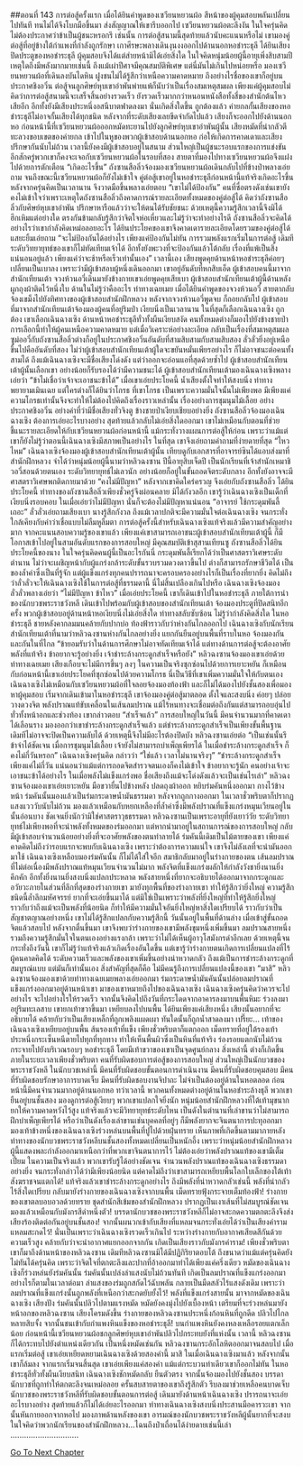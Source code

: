 ##ตอนที่ 143 การต่อสู้ครั้งแรก
เมื่อได้ยินคำพูดของเซวียนหยวนผ้อ สีหน้าของผู้คุมสอบพลันเปลี่ยนไปทันที ทนไม่ได้จึงโบกมือขึ้นมา ส่งสัญญาณให้เขารีบออกไป เซวียนหยวนผ้อตะลึงงัน ในใจครุ่นคิดไม่ต้องประกาศว่าข้าเป็นผู้ชนะหรอกรึ เช่นนั้น การต่อสู้สนามนี้สุดท้ายแล้วนับคะแนนหรือไม่ เขามองคู่ต่อสู้ที่อยู่ข้างใต้กำแพงที่กำลังถูกรักษา เกาศีรษะพลางเดินงุนงงออกไปด้านนอกหอชำระธุลี
ได้ยินเสียงปิดประตูของหอชำระธุลี ผู้คุมสอบจึงได้แต่ส่ายหน้ามิได้เอ่ยสิ่งใด ในใจคิดหนุ่มน้อยผู้นี้อายุเพิ่งสิบสามปี เหตุใดถึงมีพลังมากมายเช่นนี้ ถึงแม้เผ่าปีศาจมีคุณสมบัติพิเศษ แต่นี่มันไม่เกินไปหน่อยหรือ
มองเซวียนหยวนผ้อที่เดินลงบันไดหิน ฝูงชนไม่ได้รู้สึกว่าเหนือความคาดหมาย ถึงอย่างไรชื่อของเขาก็อยู่บนประกาศชิงอวิ๋น ต่อสู้จนลูกศิษย์หุบเขาอำพันพ่ายแพ้ก็นับว่าเป็นเรื่องสมเหตุสมผล เพียงแค่ผู้คุมสอบไม่คิดว่าการต่อสู้สนามนี้จะเสร็จสิ้นอย่างรวดเร็ว ยังรวดเร็วมากกว่าหนอนหนังสือทั้งสี่ของสำนักต้นไหวเสียอีก อีกทั้งยังมีเสียงประหนึ่งอสนีบาตฟาดลงมา นั่นเกิดสิ่งใดขึ้น
ถูกต้องแล้ว ค่ายกลกั้นเสียงของหอชำระธุลีไม่อาจกั้นเสียงได้ทุกชนิด หลังจากที่ระดับเสียงเลยขีดจำกัดไปแล้ว เสียงก็จะออกไปยังด้านนอกหอ ก่อนหน้านี้ที่เซวียนหยวนผ้อออกหมัดทะยานไปยังลูกศิษย์หุบเขาอำพันผู้นั้น เสียงหมัดที่น่ากลัวตีทะลวงขอบเขตของค่ายกล เข้าไปในหูของพวกผู้เข้าสอบด้านนอกหอ ก่อให้เกิดการคาดเดาและเสียงปรึกษากันนับไม่ถ้วน เวลานี้ยังคงมีผู้เข้าสอบอยู่ในสนาม ส่วนใหญ่เป็นผู้ชนะรอบแรกของการแข่งขัน อีกสักครู่พวกเขาก็คงจะเจอกับเซวียนหยวนผ้อในรอบที่สอง สายตาที่มองไปทางเซวียนหยวนผ้อจึงแฝงไปด้วยการตักเตือน
“เกิดอะไรขึ้น” ถังซานสือลิ่วจ้องมองเซวียนหยวนผ้อเดินกลับไปที่ข้างป่าพลางเอ่ยถาม
จนถึงขณะนี้เซวียนหยวนผ้อก็ยังไม่เข้าใจ คู่ต่อสู้เขาอยู่ในหอชำระธุลีก่อนหน้านี้แท้จริงเกิดอะไรขึ้น หลังจากครุ่นคิดเป็นเวลานาน จึงวาดมือขึ้นพลางเอ่ยตอบ “เขาไม่ได้ป้องกัน”
คนที่ซื่อตรงดังเช่นเขายังคงไม่เข้าใจว่าเพราะเหตุใดถังซานสือลิ่วถึงคาดการณ์รายละเอียดทั้งหมดของคู่ต่อสู้ได้ คิดว่าถังซานสือลิ่วกับศิษย์หุบเขาอำพัน ปรึกษาหารือแล้วว่าจะให้ตนได้รับชัยชนะ ด้วยเหตุนี้ความรู้สึกเวลานี้จึงมิได้ฮึกเหิมแต่อย่างใด ตรงกันข้ามกลับรู้สึกว่าจิตใจห่อเหี่ยวและไม่รู้ว่าจะทำอย่างไรดี
ถังซานสือลิ่วจะคิดได้อย่างไรว่าเขากำลังคิดเหม่อลอยอะไร ได้ยินประโยคของเขาจึงคาดเดารายละเอียดโดยรวมของคู่ต่อสู้ได้ แสยะยิ้มเอ่ยถาม “จะไม่ป้องกันได้อย่างไร เพียงแค่ป้องกันไม่ทัน การรวมพลังแรกเริ่มในการต่อสู้ เดิมทีระดับวิทยายุทธ์ของเขาก็ไม่ทัดเทียมเจ้าได้ อีกทั้งยังพะวงที่จะป้องกันแล้วโต้กลับ เรื่องที่แพ้เป็นสิ่งแน่นอนอยู่แล้ว เพียงแค่ว่าจะช้าหรือเร็วเท่านั้นเอง”
เวลานี้เอง เสียงพูดคุยด้านหน้าหอชำระธุลีค่อยๆ เปลี่ยนเป็นเบาลง เพราะว่ามีผู้เข้าสอบผู้หนึ่งเดินออกมา เขาอยู่อันดับที่หกสิบเอ็ด
ผู้เข้าสอบคนนี้มาจากสำนักเทียนเต้า จวงห้วนอวี่เดินมายังข้างกายเขาเอ่ยพูดคุยเสียเบา ผู้เข้าสอบสำนักเทียนเต้าผู้นี้ด้านหลังผูกถุงผ้าติดไว้หนึ่งใบ ด้านในไม่รู้ว่าคืออะไร ท่าทางเฉยเมย เมื่อได้ยินคำพูดของจวงห้วนอวี่ สายตากลับจ้องเขม็งไปยังทิศทางของผู้เข้าสอบสำนักฝึกหลวง
หลังจากจวงห้วนอวี่พูดจบ ก็ถอยกลับไป
ผู้เข้าสอบที่มาจากสำนักเทียนเต้าจ้องมองผู้คนที่อยู่ริมป่า เงียบนิ่งเป็นเวลานาน ในที่สุดก็เลือกเฉินฉางเซิง
ถูกต้อง เขาเลือกเฉินฉางเซิง
ด้านหน้าหอชำระธุลีทั่วทั้งผืนเงียบสงัด คนทั้งหมดต่างก็มองไปยังข้างชายป่า
การเลือกนี้ทำให้ผู้คนเหนือความคาดหมาย แต่เมื่อวิเคราะห์อย่างละเอียด กลับเป็นเรื่องที่สมเหตุสมผล
ซูม่ออวี๋กับถังซานสือลิ่วต่างก็อยู่ในประกาศชิงอวิ๋นอันดับที่สามสิบสามกับสามสิบสอง ลั่วลั่วยิ่งอยู่เหนือขึ้นไปคืออันดับที่สอง ไม่ว่าผู้เข้าสอบสำนักเทียนเต้าผู้ใดจะขยันหมั่นเพียรอย่างไร ก็ไม่อาจชนะต่อคนทั้งสามได้ ถึงแม้เฉินฉางเซิงจะมีชื่อเสียงโด่งดัง แต่ว่าออกจะอ่อนแอที่สุดด้วยซ้ำไป ผู้เข้าสอบสำนักเทียนเต้าผู้นั้นเลือกเขา อย่างน้อยก็รับรองได้ว่ามีความชนะได้
ผู้เข้าสอบสำนักเทียนเต้ามองเฉินฉางเซิงพลางเอ่ยว่า “ข้าไม่เชื่อว่าเจ้าจะเอาชนะข้าได้”
เมื่อเขาเอ่ยประโยคนี้ น้ำเสียงตั้งใจทำให้สงบนิ่ง ท่าทางพยายามเมินเฉย แต่ใครต่างก็ได้ยินว่าโกรธ ที่เขาโกรธ เป็นเพราะความมั่นใจนั้นไม่เพียงพอ มีเพียงแค่ความโกรธเท่านั้นจึงจะทำให้ไม่ต้องไปคิดถึงเรื่องราวเหล่านั้น เรื่องอย่างการชุมนุมไม้เลื้อย อย่างประกาศชิงอวิ๋น อย่างคำที่ว่ามีชื่อเสียงทั่วจิงตู
ข้างชายป่าเงียบเชียบอย่างยิ่ง
ถังซานสือลิ่วจ้องมองเฉินฉางเซิง ต้องการเอ่ยอะไรบางอย่าง สุดท้ายแล้วกลับไม่เอ่ยสิ่งใดออกมา เขาไม่เหมือนกับตอนที่ช่วยชี้แนะรายละเอียดให้กับเซวียนหยวนผ้อก่อนหน้านี้ แม้กระทั่งวางแผนการต่อสู้ให้ก่อน เพราะว่าแม้แต่เขาก็ยังไม่รู้ว่าตอนนี้เฉินฉางเซิงมีสภาพเป็นอย่างไร
ในที่สุด เขาจึงเอ่ยถามคำถามที่ง่ายดายที่สุด “ไหวไหม”
เฉินฉางเซิงจ้องมองผู้เข้าสอบสำนักเทียนเต้าผู้นั้น เทียบดูกับเอกสารที่อาจารย์ซินได้แอบส่งมาที่สำนักฝึกหลวง จำได้ว่าหนุ่มน้อยผู้นี้นามว่าหลิวฉงซาน ปีนี้อายุสิบเจ็ดปี เป็นนักเรียนที่เจ้าสำนักเหมาชิวอวี่สอนด้วยตนเอง ระดับวิทยายุทธ์ไม่เลวนัก อย่างน้อยก็อยู่ในขั้นถอดจิตระดับกลาง อีกทั้งยังอาจจะมีศาสตราวิเศษพกติดกายมาด้วย
“คงไม่มีปัญหา” หลังจากเขาคิดใคร่ครวญ จึงเอ่ยกับถังซานสือลิ่ว
ได้ยินประโยคนี้ ท่าทางของถังซานสือลิ่วเพียงชั่วครู่จึงผ่อนคลาย มิได้กังวลอีก เขารู้ว่าเฉินฉางเซิงเป็นเด็กที่เงียบนิ่งรอบคอบ ในเมื่อเอ่ยว่าไม่มีปัญหา นั่นก็จะต้องไม่มีปัญหาแน่นอน
“อาจารย์ ใช้กระดุมพันลี้เถอะ” ลั่วลั่วเอ่ยถามเสียงเบา
นางรู้สึกกังวล ถึงแม้เวลาปกติจะมีความมั่นใจต่อเฉินฉางเซิง จนกระทั่งใกล้เคียงกับคำว่าเชื่อแบบไม่ลืมหูลืมตา การต่อสู้ครั้งนี้สำหรับเฉินฉางเซิงแท้จริงแล้วมีความสำคัญอย่างมาก จากคะแนนสอบความรู้ของเขาแล้ว เพียงแค่เขาสามารถเอาชนะผู้เข้าสอบสำนักเทียนเต้าผู้นี้ ก็มีโอกาสเข้าไปอยู่ในสามอันดับแรกของการสอบใหญ่ มีคุณสมบัติเข้าสุสานเทียนซู
ถังซานสือลิ่วได้ยินประโยคนี้ของนาง ในใจครุ่นคิดคนผู้นี้เป็นอะไรกันนี่
กระดุมพันลี้เรียกได้ว่าเป็นศาสตราวิเศษระดับตำนาน ไม่ว่าจะเผชิญหน้ากับผู้แกร่งกล้าระดับขั้นรวบรวมดวงดาวขึ้นไป ต่างก็สามารถรักษาชีวิตได้ เป็นของล้ำค่าซึ่งเป็นที่รู้จัก แต่ผู้แข็งแกร่งทุกคนปรารถนาจะครอบครองอย่างไรก็เป็นเรื่องที่ยากยิ่ง คิดไม่ถึงว่าลั่วลั่วจะให้เฉินฉางเซิงใช้ในการต่อสู้ที่ธรรมดานี้ นี่ไม่สิ้นเปลืองเกินไปหรือ
เฉินฉางเซิงจ้องมองลั่วลั่วพลางเอ่ยว่า “ไม่มีปัญหา ข้าไหว”
เมื่อเอ่ยประโยคนี้ เขาก็เดินเข้าไปในหอชำระธุลี ภายใต้การนำของนักบวชพระราชวังหลี เดินเข้าไปพร้อมกับผู้เข้าสอบของสำนักเทียนเต้า
จ้องมองประตูที่ปิดสนิทอีกครั้ง พวกผู้เข้าสอบอยู่ด้านหน้าหอเงียบนิ่งไม่เอ่ยสิ่งใด ท่าทางสลับซับซ้อน ไม่รู้ว่ากำลังคิดสิ่งใด
ในหอชำระธุลี ชายหลังคากลมมนคล้ายกับปากบ่อ ท้องฟ้าราวกับว่าห่างกันไกลออกไป
เฉินฉางเซิงกับนักเรียนสำนักเทียนเต้าที่นามว่าหลิวฉงซานห่างกันไกลอย่างยิ่ง แยกกันยืนอยู่บนพื้นที่ราบในหอ จ้องมองกันและกันในที่ไกล
“ข้ายอมรับว่าในด้านการศึกษาไม่อาจทัดเทียมเจ้าได้ แต่ทางด้านการต่อสู้จะต้องอาศัยพลังที่แท้จริง ข้าอยากจะรู้อย่างยิ่ง เจ้าชำระล้างกระดูกสำเร็จหรือยัง”
หลิวฉงซานจ้องมองเขาเอ่ยด้วยท่าทางเฉยเมย เสียงเกือบจะไม่มีการขึ้นๆ ลงๆ ในความเป็นจริงซุกซ่อนไปด้วยการเยาะหยัน
ก็เหมือนกับก่อนหน้านี้เขาเอ่ยประโยคที่ซุกซ่อนไปด้วยความโกรธ นี่เป็นวิธีที่เขาเพิ่มความมั่นใจให้กับตนเอง
เฉินฉางเซิงไม่เหมือนกับเซวียนหยวนผ้อที่ใจลอยจ้องมองท้องฟ้า และก็ไม่ได้มองไปยังชั้นสองเพื่อมองหาผู้คุมสอบ เริ่มจากเดินเข้ามาในหอชำระธุลี เขาจ้องมองคู่ต่อสู้มาตลอด ตั้งใจและสงบนิ่ง ค่อยๆ ปล่อยวางดวงจิต พลังปราณแท้ขับเคลื่อนในเส้นลมปราณ แม้ไร้หนทางจะเชื่อมต่อถึงกันแต่สามารถอบอุ่นไปทั่วทั้งหน้าอกและช่วงท้อง
เขากล่าวตอบ “สำเร็จแล้ว”
การสอบใหญ่ในวันนี้ มีคนจำนวนมากที่คาดเดาได้เลือนราง มองออกว่าเขาชำระล้างกระดูกสำเร็จแล้ว แต่ชำระล้างกระดูกสำเร็จเป็นเพียงขั้นพื้นฐาน เดิมทีไม่อาจจะปิดเป็นความลับได้ ด้วยเหตุนี้จึงไม่มีอะไรต้องปิดบัง
หลิวฉงซานเอ่ยต่อ “เป็นเช่นนั้นรึ ข้าจำได้ชัดเจน เมื่อการชุมนุมไม้เลื้อย เจ้ายังไม่สามารถบำเพ็ญเพียรได้ ในเมื่อชำระล้างกระดูกสำเร็จ ก็คงไม่กี่วันหรอก”
เฉินฉางเซิงครุ่นคิด กล่าวว่า “ใช่แล้ว เวลาไม่นานจริงๆ”
“ชำระล้างกระดูกสำเร็จเพียงแค่ไม่กี่วัน แน่นอนว่าแม้แต่การถอดจิตสำรวจตนเองก็คงไม่เข้าใจ ข้าอยากจะรู้นัก คนอย่างเจ้าจะเอาชนะข้าได้อย่างไร ในเมื่อพลังไม่แข็งแกร่งพอ ชื่อเสียงถึงแม้จะโด่งดังแล้วจะเป็นเช่นไรเล่า”
หลิวฉงซานจ้องมองเขาเอ่ยเยาะหยัน มือขวายื่นไปข้างหลัง ปลดถุงผ้าออก หยิบร่มคันหนึ่งออกมา กางไว้ข้างหน้า
ร่มคันนั้นมองแล้วเป็นร่มกระดาษน้ำมันธรรมดา หลังจากถูกกางออกมา ในเวลาชั่วพริบตาก็ปรากฏแสงแวววับนับไม่ถ้วน มองแล้วเหมือนกับหยกเหลืองที่ล้ำค่าซึ่งมีพลังปราณที่แข็งแกร่งหมุนเวียนอยู่ในนั้นอ่อนบาง ชัดเจนยิ่งนักว่ามิใช่ศาสตราวุธธรรมดา หลิวฉงซานเป็นเพราะอายุที่ยังเยาว์วัย ระดับวิทยายุทธ์ไม่เพียงพอที่จะนำพลังทั้งหมดของร่มออกมา แต่หากนำมาอยู่ในสถานการณ์ของการสอบใหญ่ กลับมีผู้เข้าสอบจำนวนน้อยอย่างยิ่งที่จะอาศัยพลังของตนทำลายได้ ร่มคันนี้เดิมเป็นไม้ตายของเขา เพียงแค่คาดคิดไม่ถึงว่ารอบแรกจะพบกับเฉินฉางเซิง เพราะว่าต้องการความแน่ใจ เขาจึงไม่ลังเลที่จะนำมันออกมาใช้
เฉินฉางเซิงเหลือบมองร่มคันนั้น ก็ไม่ได้ใส่ใจอีก สมาธิกลับมาอยู่ในร่างกายของตน
เส้นลมปราณที่ไม่ต่อเนื่องมีพลังปราณแท้หมุนเวียนจำนวนไม่มาก พลังจิตที่แข็งแกร่งผลักให้กำลังวังชายิ่งนานยิ่งคึกคัก อีกทั้งยิ่งนานยิ่งสงบนิ่งแปลกประหลาด พลังสายหนึ่งที่ยากจะอธิบายได้ออกมาจากกระดูกและอวัยวะภายในส่วนที่ลึกที่สุดของร่างกายเขา มายังทุกพื้นที่ของร่างกายเขา ทำให้รู้สึกว่ายิ่งใหญ่ ความรู้สึกชนิดนี้ล้ำลึกมหัศจรรย์ ยากที่จะเอ่ยขึ้นมาได้ แต่มิใช่เป็นเพราะว่าพลังที่ยิ่งใหญ่ที่ทำให้รู้สึกยิ่งใหญ่ ราวกับว่าถึงแม้จะเป็นพลังที่น้อยนิด ก็ทำให้มีความมั่นใจอันยิ่งใหญ่หาสิ่งใดเปรียบได้ ราวกับว่าเป็นสัญชาตญาณอย่างหนึ่ง
เขาไม่ได้รู้สึกแปลกกับความรู้สึกนี้
วันนั้นอยู่ในพื้นที่ด้านล่าง เมื่อเข้าสู่ขั้นถอดจิตแล้วสลบไป หลังจากตื่นขึ้นมา เขาจึงพบว่าร่างกายของเขามีพลังขุมหนึ่งเพิ่มขึ้นมา ลมปราณสายหนึ่ง รวมถึงความรู้สึกมั่นใจในตนเองอย่างแรงกล้า
เพราะว่าไม่ได้เห็นผู้อาวุโสมังกรดำอีกเลย ด้วยเหตุนี้จนกระทั่งถึงวันนี้ เขาก็ไม่รู้ว่าแท้จริงแล้วเกิดเรื่องอันใดขึ้น แต่เขารู้ว่าร่างกายตนเกิดการเปลี่ยนแปลงที่ไร้ผู้คนคาดคิดได้ ระดับความเร็วและพลังของเขาเพิ่มขึ้นอย่างน่าหวาดกลัว ถึงแม้เป็นการชำระล้างกระดูกที่สมบูรณ์แบบ แต่มันก็เท่านั้นเอง
สิ่งสำคัญที่สุดก็คือ ไม่มีคนรู้ถึงการเปลี่ยนแปลงนี้ของเขา
“มาสิ” หลิวฉงซานจ้องมองเขาด้วยท่าทางเฉยเมยพลางเอ่ยออกมา ร่มกระดาษน้ำมันคันนั้นปล่อยลมปราณที่แข็งแกร่งออกมาอยู่ด้านหน้าเขา
มาของเขาหมายถึงไปของเฉินฉางเซิง
เฉินฉางเซิงครุ่นคิดว่าควรจะไปอย่างไร จะไปอย่างไรให้รวดเร็ว จากนั้นจึงคิดไปถึงวันที่กระโดดจากอาคารลงมาบนพื้นหิมะ ร่วงลงมาอยู่ริมทะเลสาบ
เขายกเท้าขวาขึ้นมา เหยียบลงไปบนพื้น
ได้ยินเพียงแค่เสียงหนึ่ง เสียงนั้นอยากที่จะอธิบายได้ คล้ายกับว่าเป็นเสียงเหล็กที่ถูกเพลิงแผดเผา ทันใดนั้นก็ถูกน้ำสาดลงมา
เปรี๊ยะ...
เท้าของเฉินฉางเซิงเหยียบอยู่บนพื้น
ส้นรองเท้าที่แข็ง เพียงชั่วพริบตาก็แตกออก
เม็ดทรายที่อยู่ใต้รองเท้า ประหนึ่งกระเซ็นหนีตายไปทุกที่ทุกทาง ทำให้เห็นพื้นผิวซึ่งเป็นหินที่แท้จริง
ร่องรอยแตกนับไม่ถ้วน กระจายไปยังบริเวณรอบๆ หอชำระธุลี โดยมีเท้าขวาของเขาเป็นจุดศูนย์กลาง
สิ่งเหล่านี้ ต่างก็เกิดขึ้นภายในระยะเวลาเพียงชั่วพริบตา
คนที่รับผิดชอบการต่อสู้ของการสอบใหญ่ ส่วนใหญ่เป็นนักบวชของพระราชวังหลี ในนักบวชเหล่านี้ มีคนที่รับผิดชอบขั้นตอนการดำเนินงาน มีคนที่รับผิดชอบคุมสอบ มีคนที่รับผิดชอบรักษาอาการบาดเจ็บ มีคนที่รับผิดชอบงานจิปาถะ ไม่จำเป็นต้องอยู่ด้านในหอตลอด ก่อนหน้านี้มีคนจำนวนมากอยู่ด้านนอกหอ ทว่าเวลานี้ พวกคนทั้งหมดต่างอยู่ด้านในหอชำระล้างธุลี
พวกเขายืนอยู่บนชั้นสอง มองดูการต่อสู้เงียบๆ พวกเขาแปลกใจยิ่งนัก หนุ่มน้อยสำนักฝึกหลวงที่ใต้เท้ามุขนากยกให้ความคาดหวังไว้สูง แท้จริงแล้วจะมีวิทยายุทธ์ระดับไหน เป็นดังในตำนานที่เล่าขานว่าไม่สามารถฝึกบำเพ็ญเพียรได้ หรือว่าเป็นดังเรื่องเล่าขานเช่นบุคคลที่อยู่ๆ ก็มีพลังยากจะจินตนาการปะทุออกมา
มองเท้าข้างหนึ่งของเฉินฉางเซิงร่วงหล่นบนพื้นที่ปูไปด้วยฝุ่นทราย เห็นภาพที่เกิดขึ้นตามมาภายหลัง ท่าทางของนักบวชพระราชวังหลีบนชั้นสองทั้งหมดเปลี่ยนเป็นหนักอึ้ง เพราะว่าหนุ่มน้อยสำนักฝึกหลวงผู้นี้แสดงพละกำลังออกมาเหนือกว่าที่พวกเขาจินตนาการไว้ ไม่ต้องเอ่ยว่าพลังปราณแท้ของเขามีเต็มเปี่ยม ในความเป็นจริงแล้ว พวกเขารับรู้ได้อย่างชัดเจน จำนวนพลังปราณแท้ของเฉินฉางเซิงธรรมดาอย่างยิ่ง จนกระทั่งกล่าวได้ว่ามีเพียงน้อยนิด แต่คาดไม่ถึงว่าเขาสามารถเหยียบพื้นโลกใบเล็กของใต้เท้าสังฆราชจนแตกได้! แท้จริงแล้วเขาชำระล้างกระดูกอย่างไร ถึงมีพลังที่น่าหวาดกลัวเช่นนี้
พลังที่น่ากลัวไร้สิ่งใดเปรียบ กลับมายังร่างกายของเฉินฉางเซิงจากบนพื้น เม็ดทรายฟุ้งกระจายเต็มท้องฟ้า!
ร่างกายของเขาตลบอบอวลด้วยทราย ชุดสำนักสีเข้มของสำนักฝึกหลวง ปรากฏเป็นเงาเส้นที่ไม่สมบูรณ์ชัดเจน มองแล้วเหมือนกับมังกรสีดำหนึ่งตัว!
บรรดานักบวชของพระราชวังหลีก็ไม่อาจสะกดความตกตะลึงจึงส่งเสียงร้องติดต่อกันอยู่บนชั้นสอง!
จากนั้นผนวกเข้ากับเสียงที่แหลมจนกระทั่งเอ่ยได้ว่าเป็นเสียงคำรามแหลมสะกดไว้!
นั่นเป็นเพราะว่าเฉินฉางเซิงรวดเร็วเกินไป ระหว่างร่างกายกับอากาศเสียดสีกันด้วยความเร็วสูง คล้ายกับว่าจะนำอากาศแยกออกจากกัน เกิดเป็นเสียงราวกับมังกรคำราม!
เพียงชั่วพริบตา เขาก็มาถึงด้านหน้าของหลิวฉงซาน
เดิมทีหลิวฉงซานมิได้มีปฏิกิริยาตอบโต้ ถึงขนาดว่าแม้แต่ครุ่นคิดยังไม่ทันได้ครุ่นคิด เพราะว่าจิตใจที่ตกตะลึงและปากที่อ้าออกมาทำได้เพียงแค่ครึ่งเดียว
หมัดของเฉินฉางเซิงก็ร่วงหล่นยังร่มคันนั้น
ร่มคันนั้นเปล่งลำแสงนับไม่ถ้วนทันที เกิดเป็นลมปราณที่แข็งแกร่งออกมา
อย่างไรก็ตามในเวลาต่อมา ลำแสงของร่มถูกสกัดไว้ฉับพลัน กลายเป็นมืดสลัวไร้แสงดังเดิม
เพราะว่าลมปราณที่แข็งแกร่งนั้นถูกพลังที่เหนือกว่าสะกดยับยั้งไว้!
พลังที่แข็งแกร่งสายนั้น มาจากหมัดของเฉินฉางเซิง
เสียงปัง ร่มคันนั้นปลิวไปตามแรงหมัด
หมัดยังคงมุ่งไปยังเบื้องหน้า เตรียมที่จะร่วงหล่นมายังหน้าอกของหลิวฉงซาน
เสียงโครมดังขึ้น ร่างกายของหลิวฉงซานประหนึ่งก้อนหินที่ถูกดีด ปลิวไปไกลหลายสิบจั้ง จากนั้นชนเข้ากับกำแพงหินแข็งของหอชำระธุลี!
บนกำแพงหินยังคงหลงเหลือรอยแตกเล็กน้อย
ก่อนหน้านี้เซวียนหยวนผ้อชกลูกศิษย์หุบเขาอำพันปลิวไปกระทบยังที่แห่งนั้น
เวลานี้ หลิวฉงซานก็ได้กระทบไปยังตำแหน่งเดียวกัน
เป็นหนึ่งหมัดเช่นกัน
หลิวฉงซานกระอักโลหิตออกมาจนสลบไป
เมื่อแรกเริ่มต่อสู้ เขาเอ่ยเหยียดหยามเฉินฉางเซิงด้วยสองคำนี้
มาสิ
ในเมื่อเฉินฉางเซิงมาแล้ว
หลังจากนั้นเขาก็ล้มลง
จากแรกเริ่มจนสิ้นสุด เขาเอ่ยเพียงแค่สองคำ
แม้แต่กระบวนท่าเดียวเขาก็ออกไม่ทัน
ในหอชำระธุลีทั่วทั้งผืนเงียบสนิท
เฉินฉางเซิงชักหมัดกลับ ยืนตัวตรง จากนั้นจ้องมองไปยังชั้นสอง
บรรดานักบวชที่ถูกทำให้ตกตะลึงจนเหม่อลอย ครั้นสบสายตาของเขาถึงรู้สึกตัว รีบลงมาช่วยเหลือคนบาดเจ็บ
นักบวชของพระราชวังหลีที่รับผิดชอบขั้นตอนการต่อสู้ เดินมายังด้านหน้าเฉินฉางเซิง ปรารถนาจะเอ่ยอะไรบางอย่าง สุดท้ายแล้วก็ไม่ได้เอ่ยอะไรออกมา
ท่าทางเฉินฉางเซิงสงบนิ่งประสานมือคารวะเขา จากนั้นหันกายออกจากหอไป
มองภาพด้านหลังของเขา อารมณ์ของนักบวชพระราชวังหลีผู้นั้นยากที่จะสงบ ในใจคิดว่าพวกนักเรียนของสำนักฝึกหลวง...ไฉนถึงป่าเถื่อนได้ง่ายดายเช่นนี้เล่า
..............................


[Go To Next Chapter]( ./145.md)